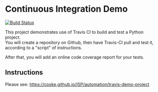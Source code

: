 Continuous Integration Demo
============================

[![Build Status](https://travis-ci.com/your_acctid/demo-pyci.svg?branch=master)](https://travis-ci.com/your_acctid/demo-pyci)

This project demonstrates use of Travis CI to build and test a Python project.  
You will create a repository on Github, then have Travis-CI pull and test it,
according to a "script" of instructions.

After that, you will add an online code coverage report for your tests.

## Instructions

Please see: https://cpske.github.io/ISP/automation/travis-demo-project

